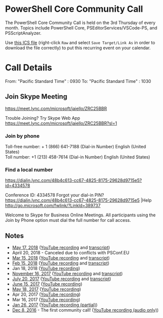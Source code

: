 # PowerShell Core Community Call

The PowerShell Core Community Call is held on the 3rd Thursday of every month.
Topics include PowerShell Core, PSEditorServices/VSCode-PS, and PSScriptAnalyzer.

Use [this ICS file](RecurringCommunityCall.ics) (right-click `Raw` and select `Save Target/Link As` in order to download the file correctly) to put this recurring event on your calendar.

# Call Details

From: "Pacific Standard Time" : 0930
To: "Pacific Standard Time" : 1030

## Join Skype Meeting
https://meet.lync.com/microsoft/jaiello/ZRC25BBR

Trouble Joining? Try Skype Web App
https://meet.lync.com/microsoft/jaiello/ZRC25BBR?sl=1

### Join by phone
 
Toll-free number: + 1 (866) 641-7188 (Dial-in Number) English (United States)  
Toll number: +1 (213) 458-7614 (Dial-in Number) English (United States)  

### Find a local number
<https://dialin.lync.com/48b4c613-cc67-4825-8175-29628d9715e5?id=4334578>  

Conference ID: 4334578
Forgot your dial-in PIN?
<https://dialin.lync.com/48b4c613-cc67-4825-8175-29628d9715e5>  |Help
<http://go.microsoft.com/fwlink/?LinkId=389737>   

Welcome to Skype for Business Online Meetings. All participants using
the Join by Phone option must dial the full number for call access. 

## Notes

* [May 17, 2018](./20180517_Notes.md) ([YouTube recording](https://youtu.be/2ZWBuyZvTTg) and [transcript](20180517_ChatTranscript.txt))
* April 20, 2018 - Canceled due to conflicts with PSConf.EU
* [Mar 15, 2018](./20180315_Notes.md) ([YouTube recording](https://youtu.be/PqH2qho-HDE) and [transcript](20180315_ChatTranscript.txt))
* [Feb 15, 2018](./20180215_Notes.md) ([YouTube recording](https://youtu.be/fz8KxMoQDaM) and [transcript](20180215_ChatTranscript.txt))
* Jan 18, 2018 ([YouTube recording](https://youtu.be/SFz-fFue0dg))
* [November 16, 2017](./20171116_Notes.md) ([YouTube recording](https://youtu.be/EZ-UqdP_bxQ) and [transcript](./20171116_ChatTranscript.txt))
* [July 20, 2017](./20170720_Notes.md) ([YouTube recording](https://www.youtube.com/watch?v=DF2L5ezX7AE) and [transcript](./20170720_ChatTranscript.txt))
* [June 15, 2017](./20170615_ChatTranscript.txt) ([YouTube recording](https://www.youtube.com/watch?v=Iu_Q_3cUxTQ))
* [May 18, 2017](./20170518_ChatTranscript.txt) ([YouTube recording](https://www.youtube.com/watch?v=f8WXuFrVSKM))
* Apr 20, 2017 ([YouTube recording](https://www.youtube.com/watch?v=7NFct1AxFOU))
* Mar 16, 2017 ([YouTube recording](https://www.youtube.com/watch?v=tkBiVxd7l2I))
* [Jan 26, 2017](./20170126_ChatTranscript.txt) ([YouTube recording (partial)](https://www.youtube.com/watch?v=j7g5UbVFYqQ))
* [Dec 8, 2016](./20161208_Notes.md) - The first community call! ([YouTube recording (audio only)](https://www.youtube.com/watch?v=N_i0He9jauY))
